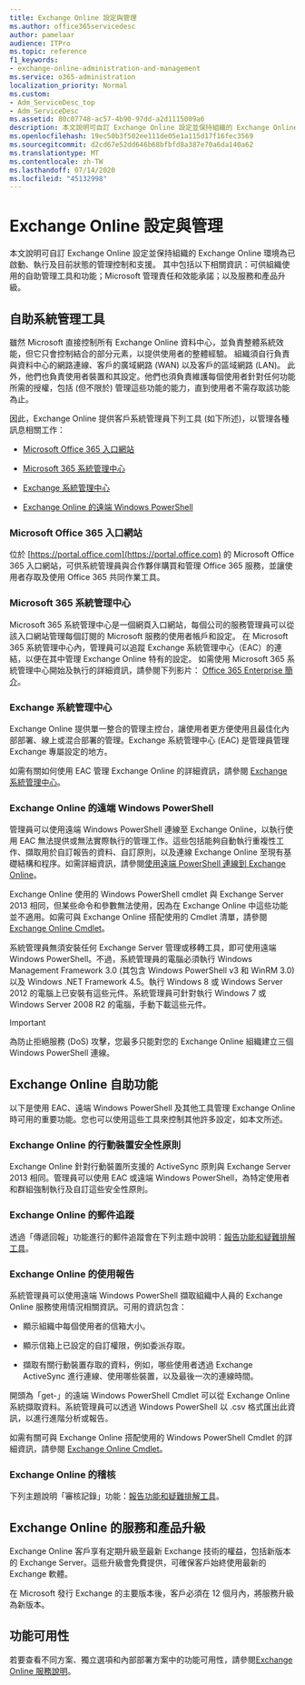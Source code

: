 ```yaml
---
title: Exchange Online 設定與管理
ms.author: office365servicedesc
author: pamelaar
audience: ITPro
ms.topic: reference
f1_keywords:
- exchange-online-administration-and-management
ms.service: o365-administration
localization_priority: Normal
ms.custom:
- Adm_ServiceDesc_top
- Adm_ServiceDesc
ms.assetid: 80c07748-ac57-4b90-97dd-a2d1115009a6
description: 本文說明可自訂 Exchange Online 設定並保持組織的 Exchange Online 環境為已啟動、執行及目前狀態的管理控制和支援。 其中包括以下相關資訊：可供組織使用的自助管理工具和功能；Microsoft 管理責任和效能承諾；以及服務和產品升級。
ms.openlocfilehash: 19ec50b3f502ee111de05e1a115d17f16fec3569
ms.sourcegitcommit: d2cd67e52dd646b68bfbfd8a387e70a6da140a62
ms.translationtype: MT
ms.contentlocale: zh-TW
ms.lasthandoff: 07/14/2020
ms.locfileid: "45132998"
---
```

# <a name="exchange-online-setup-and-administration"></a>Exchange Online 設定與管理

本文說明可自訂 Exchange Online 設定並保持組織的 Exchange Online 環境為已啟動、執行及目前狀態的管理控制和支援。 其中包括以下相關資訊：可供組織使用的自助管理工具和功能；Microsoft 管理責任和效能承諾；以及服務和產品升級。
  
## <a name="self-service-administration-tools"></a>自助系統管理工具

雖然 Microsoft 直接控制所有 Exchange Online 資料中心，並負責整體系統效能，但它只會控制結合的部分元素，以提供使用者的整體經驗。 組織須自行負責與資料中心的網路連線、客戶的廣域網路 (WAN) 以及客戶的區域網路 (LAN)。 此外，他們也負責使用者裝置和其設定。他們也須負責維護每個使用者針對任何功能所需的授權，包括 (但不限於) 管理這些功能的能力，直到使用者不需存取該功能為止。
  
因此，Exchange Online 提供客戶系統管理員下列工具 (如下所述)，以管理各種訊息相關工作：
  
- [Microsoft Office 365 入口網站](exchange-online-setup-and-administration.md#microsoft-office-365-portal)
    
- [Microsoft 365 系統管理中心](#microsoft-365-admin-center)
    
- [Exchange 系統管理中心](exchange-online-setup-and-administration.md#exchange-admin-center)
    
- [Exchange Online 的遠端 Windows PowerShell](exchange-online-setup-and-administration.md#remote-windows-powershell-for-exchange-online)
    
### <a name="microsoft-office-365-portal"></a>Microsoft Office 365 入口網站

位於 [https://portal.office.com](https://portal.office.com) 的 Microsoft Office 365 入口網站，可供系統管理員與合作夥伴購買和管理 Office 365 服務，並讓使用者存取及使用 Office 365 共同作業工具。
  
### <a name="microsoft-365-admin-center"></a>Microsoft 365 系統管理中心

Microsoft 365 系統管理中心是一個網頁入口網站，每個公司的服務管理員可以從該入口網站管理每個訂閱的 Microsoft 服務的使用者帳戶和設定。 在 Microsoft 365 系統管理中心內，管理員可以追蹤 Exchange 系統管理中心（EAC）的連結，以便在其中管理 Exchange Online 特有的設定。 如需使用 Microsoft 365 系統管理中心開始及執行的詳細資訊，請參閱下列影片： [Office 365 Enterprise 簡介](https://go.microsoft.com/fwlink/p/?LinkId=271806)。
  
### <a name="exchange-admin-center"></a>Exchange 系統管理中心

Exchange Online 提供單一整合的管理主控台，讓使用者更方便使用且最佳化內部部署、線上或混合部署的管理。Exchange 系統管理中心 (EAC) 是管理員管理 Exchange 專屬設定的地方。
  
如需有關如何使用 EAC 管理 Exchange Online 的詳細資訊，請參閱 [Exchange 系統管理中心](https://go.microsoft.com/fwlink/p/?LinkId=271807)。
  
### <a name="remote-windows-powershell-for-exchange-online"></a>Exchange Online 的遠端 Windows PowerShell

管理員可以使用遠端 Windows PowerShell 連線至 Exchange Online，以執行使用 EAC 無法提供或無法實際執行的管理工作。這些包括能夠自動執行重複性工作、擷取用於自訂報告的資料、自訂原則，以及連線 Exchange Online 至現有基礎結構和程序。如需詳細資訊，請參閱[使用遠端 PowerShell 連線到 Exchange Online](https://go.microsoft.com/fwlink/p/?LinkId=308994)。
  
Exchange Online 使用的 Windows PowerShell cmdlet 與 Exchange Server 2013 相同，但某些命令和參數無法使用，因為在 Exchange Online 中這些功能並不適用。如需可與 Exchange Online 搭配使用的 Cmdlet 清單，請參閱 [Exchange Online Cmdlet](https://go.microsoft.com/fwlink/p/?LinkId=271808)。
  
系統管理員無須安裝任何 Exchange Server 管理或移轉工具，即可使用遠端 Windows PowerShell。不過，系統管理員的電腦必須執行 Windows Management Framework 3.0 (其包含 Windows PowerShell v3 和 WinRM 3.0) 以及 Windows .NET Framework 4.5。執行 Windows 8 或 Windows Server 2012 的電腦上已安裝有這些元件。系統管理員可針對執行 Windows 7 或 Windows Server 2008 R2 的電腦，手動下載這些元件。
  
> [!IMPORTANT]
> 為防止拒絕服務 (DoS) 攻擊，您最多只能對您的 Exchange Online 組織建立三個 Windows PowerShell 連線。 
  
## <a name="self-service-capabilities-for-exchange-online"></a>Exchange Online 自助功能

以下是使用 EAC、遠端 Windows PowerShell 及其他工具管理 Exchange Online 時可用的重要功能。您也可以使用這些工具來控制其他許多設定，如本文所述。
  
### <a name="mobile-device-security-policies-for-exchange-online"></a>Exchange Online 的行動裝置安全性原則

Exchange Online 針對行動裝置所支援的 ActiveSync 原則與 Exchange Server 2013 相同。管理員可以使用 EAC 或遠端 Windows PowerShell，為特定使用者和群組強制執行及自訂這些安全性原則。
  
### <a name="message-tracking-for-exchange-online"></a>Exchange Online 的郵件追蹤

透過「傳遞回報」功能進行的郵件追蹤會在下列主題中說明：[報告功能和疑難排解工具](reporting-features-and-troubleshooting-tools.md)。
  
### <a name="usage-reporting-for-exchange-online"></a>Exchange Online 的使用報告

系統管理員可以使用遠端 Windows PowerShell 擷取組織中人員的 Exchange Online 服務使用情況相關資訊。可用的資訊包含：
  
- 顯示組織中每個使用者的信箱大小。
    
- 顯示信箱上已設定的自訂權限，例如委派存取。
    
- 擷取有關行動裝置存取的資料，例如，哪些使用者透過 Exchange ActiveSync 進行連線、使用哪些裝置，以及最後一次的連線時間。
    
開頭為「get-」的遠端 Windows PowerShell Cmdlet 可以從 Exchange Online 系統擷取資料。系統管理員可以透過 Windows PowerShell 以 .csv 格式匯出此資訊，以進行進階分析或報告。
  
如需有關可與 Exchange Online 搭配使用的 Windows PowerShell Cmdlet 的詳細資訊，請參閱 [Exchange Online Cmdlet](https://go.microsoft.com/fwlink/p/?LinkId=271808)。
  
### <a name="auditing-for-exchange-online"></a>Exchange Online 的稽核

下列主題說明「審核記錄」功能：[報告功能和疑難排解工具](reporting-features-and-troubleshooting-tools.md)。
  
## <a name="service-and-product-upgrades-for-exchange-online"></a>Exchange Online 的服務和產品升級

Exchange Online 客戶享有定期升級至最新 Exchange 技術的權益，包括新版本的 Exchange Server。這些升級會免費提供，可確保客戶始終使用最新的 Exchange 軟體。
  
在 Microsoft 發行 Exchange 的主要版本後，客戶必須在 12 個月內，將服務升級為新版本。
  
## <a name="feature-availability"></a>功能可用性

若要查看不同方案、獨立選項和內部部署方案中的功能可用性，請參閱[Exchange Online 服務說明](exchange-online-service-description.md)。
  